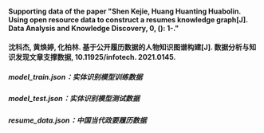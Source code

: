 #### Supporting data of the paper "Shen Kejie, Huang Huanting Huabolin. Using open resource data to construct a resumes knowledge graph[J]. Data Analysis and Knowledge Discovery, 0, (): 1-."
#### 沈科杰, 黄焕婷, 化柏林. 基于公开履历数据的人物知识图谱构建[J]. 数据分析与知识发现文章支撑数据, 10.11925/infotech. 2021.0145.

##### model_train.json：实体识别模型训练数据
##### model_test.json：实体识别模型测试数据
##### resume_data.json：中国当代政要履历数据
